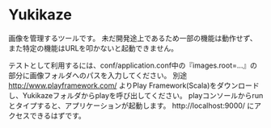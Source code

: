 Yukikaze
========

画像を管理するツールです。
未だ開発途上であるため一部の機能は動作せず、また特定の機能はURLを叩かないと起動できません。

テストとして利用するには、conf/application.conf中の『images.root=…』の部分に画像フォルダへのパスを入力してください。
別途 http://www.playframework.com/ よりPlay Framework(Scala)をダウンロードし、Yukikazeフォルダからplayを呼び出してください。
playコンソールからrunとタイプすると、アプリケーションが起動します。
 http://localhost:9000/ にアクセスできるはずです。

